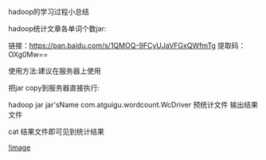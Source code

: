 hadoop的学习过程小总结

hadoop统计文章各单词个数jar:

链接：https://pan.baidu.com/s/1QMOQ-9FCyUJaVFGxQWfmTg 
提取码：OXg0Mw==

使用方法:建议在服务器上使用

把jar copy到服务器直接执行:

hadoop jar jar'sName com.atguigu.wordcount.WcDriver 预统计文件 输出结果文件

cat 结果文件即可见到统计结果

[!image](https://edu-1014.oss-cn-beijing.aliyuncs.com/TIM%E5%9B%BE%E7%89%8720200828151558.jpg)
